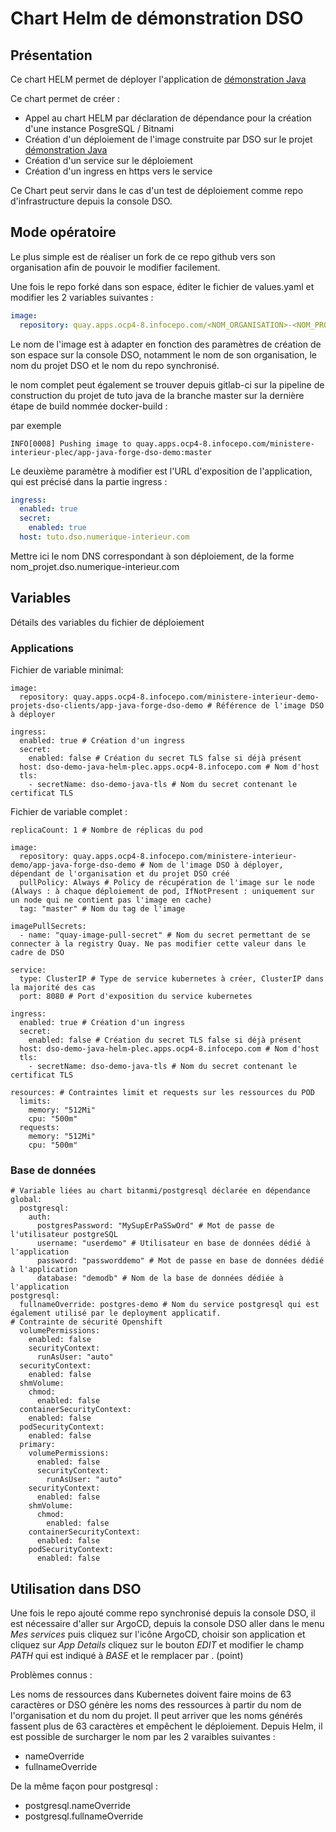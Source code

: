 # Chart Helm de démonstration DSO

## Présentation

Ce chart HELM permet de déployer l'application de [démonstration Java](https://github.com/dnum-mi/dso-tuto-java)

Ce chart permet de créer :
 - Appel au chart HELM par déclaration de dépendance pour la création d'une instance PosgreSQL / Bitnami
 - Création d'un déploiement de l'image construite par DSO sur le projet [démonstration Java](https://github.com/dnum-mi/dso-tuto-java)
 - Création d'un service sur le déploiement
 - Création d'un ingress en https vers le service

Ce Chart peut servir dans le cas d'un test de déploiement comme repo d'infrastructure depuis la console DSO.

## Mode opératoire

Le plus simple est de réaliser un fork de ce repo github vers son organisation afin de pouvoir le modifier facilement.

Une fois le repo forké dans son espace, éditer le fichier de values.yaml et modifier les 2 variables suivantes :

```yaml
image:
  repository: quay.apps.ocp4-8.infocepo.com/<NOM_ORGANISATION>-<NOM_PROJET>/<NOM_REPO>
```
Le nom de l'image est à adapter en fonction des paramètres de création de son espace sur la console DSO, notamment le nom de son organisation, le nom du projet DSO et le nom du repo synchronisé.

le nom complet peut également se trouver depuis gitlab-ci sur la pipeline de construction du projet de tuto java de la branche master sur la dernière étape de build  nommée docker-build :

par exemple 

```log
INFO[0008] Pushing image to quay.apps.ocp4-8.infocepo.com/ministere-interieur-plec/app-java-forge-dso-demo:master 
```

Le deuxième paramètre à modifier est l'URL d'exposition de l'application, qui est précisé dans la partie ingress :

```yaml
ingress:
  enabled: true
  secret:
    enabled: true
  host: tuto.dso.numerique-interieur.com
```

Mettre ici le nom DNS correspondant à son déploiement, de la forme nom_projet.dso.numerique-interieur.com


## Variables
Détails des variables du fichier de déploiement
### Applications

Fichier de variable minimal:

```
image:
  repository: quay.apps.ocp4-8.infocepo.com/ministere-interieur-demo-projets-dso-clients/app-java-forge-dso-demo # Référence de l'image DSO à déployer

ingress:
  enabled: true # Création d'un ingress
  secret:
    enabled: false # Création du secret TLS false si déjà présent
  host: dso-demo-java-helm-plec.apps.ocp4-8.infocepo.com # Nom d'host
  tls:
    - secretName: dso-demo-java-tls # Nom du secret contenant le certificat TLS
``` 

Fichier de variable complet :
```
replicaCount: 1 # Nombre de réplicas du pod

image:
  repository: quay.apps.ocp4-8.infocepo.com/ministere-interieur-demo/app-java-forge-dso-demo # Nom de l'image DSO à déployer, dépendant de l'organisation et du projet DSO créé
  pullPolicy: Always # Policy de récupération de l'image sur le node (Always : à chaque déploiement de pod, IfNotPresent : uniquement sur un node qui ne contient pas l'image en cache)
  tag: "master" # Nom du tag de l'image

imagePullSecrets: 
  - name: "quay-image-pull-secret" # Nom du secret permettant de se connecter à la registry Quay. Ne pas modifier cette valeur dans le cadre de DSO

service:
  type: ClusterIP # Type de service kubernetes à créer, ClusterIP dans la majorité des cas
  port: 8080 # Port d'exposition du service kubernetes

ingress:
  enabled: true # Création d'un ingress
  secret:
    enabled: false # Création du secret TLS false si déjà présent
  host: dso-demo-java-helm-plec.apps.ocp4-8.infocepo.com # Nom d'host
  tls:
    - secretName: dso-demo-java-tls # Nom du secret contenant le certificat TLS

resources: # Contraintes limit et requests sur les ressources du POD
  limits:
    memory: "512Mi"
    cpu: "500m"  
  requests:
    memory: "512Mi"
    cpu: "500m"  

```

### Base de données
```
# Variable liées au chart bitanmi/postgresql déclarée en dépendance
global: 
  postgresql:
    auth:
      postgresPassword: "MySupErPaSSwOrd" # Mot de passe de l'utilisateur postgreSQL
      username: "userdemo" # Utilisateur en base de données dédié à l'application
      password: "passworddemo" # Mot de passe en base de données dédié à l'application
      database: "demodb" # Nom de la base de données dédiée à l'application
postgresql:
  fullnameOverride: postgres-demo # Nom du service postgresql qui est également utilisé par le deployment applicatif.
# Contrainte de sécurité Openshift
  volumePermissions:
    enabled: false
    securityContext:
      runAsUser: "auto"
  securityContext:
    enabled: false
  shmVolume:
    chmod:
      enabled: false
  containerSecurityContext:
    enabled: false
  podSecurityContext:
    enabled: false
  primary:
    volumePermissions:
      enabled: false
      securityContext:
        runAsUser: "auto"
    securityContext:
      enabled: false
    shmVolume:
      chmod:
        enabled: false
    containerSecurityContext:
      enabled: false
    podSecurityContext:
      enabled: false
```
## Utilisation dans DSO

Une fois le repo ajouté comme repo synchronisé depuis la console DSO, il est nécessaire d'aller sur ArgoCD, depuis la console DSO aller dans le menu *Mes services* puis cliquez sur l'icône ArgoCD, choisir son application et cliquez sur *App Details* cliquez sur le bouton *EDIT* et modifier le champ *PATH* qui est indiqué à *BASE* et le remplacer par . (point)

Problèmes connus :

Les noms de ressources dans Kubernetes doivent faire moins de 63 caractères or DSO génère les noms des ressources à partir du nom de l'organisation et du nom du projet. Il peut arriver que les noms générés fassent plus de 63 caractères et empêchent le déploiement. Depuis Helm, il est possible de surcharger le nom par les 2 varaibles suivantes :
  - nameOverride
  - fullnameOverride

De la même façon pour postgresql :
  - postgresql.nameOverride
  - postgresql.fullnameOverride
